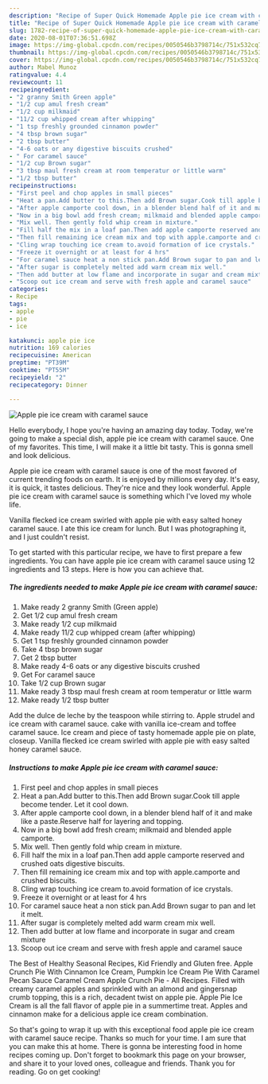 ```yaml
---
description: "Recipe of Super Quick Homemade Apple pie ice cream with caramel sauce"
title: "Recipe of Super Quick Homemade Apple pie ice cream with caramel sauce"
slug: 1782-recipe-of-super-quick-homemade-apple-pie-ice-cream-with-caramel-sauce
date: 2020-08-01T07:36:51.698Z
image: https://img-global.cpcdn.com/recipes/0050546b3798714c/751x532cq70/apple-pie-ice-cream-with-caramel-sauce-recipe-main-photo.jpg
thumbnail: https://img-global.cpcdn.com/recipes/0050546b3798714c/751x532cq70/apple-pie-ice-cream-with-caramel-sauce-recipe-main-photo.jpg
cover: https://img-global.cpcdn.com/recipes/0050546b3798714c/751x532cq70/apple-pie-ice-cream-with-caramel-sauce-recipe-main-photo.jpg
author: Mabel Munoz
ratingvalue: 4.4
reviewcount: 11
recipeingredient:
- "2 granny Smith Green apple"
- "1/2 cup amul fresh cream"
- "1/2 cup milkmaid"
- "11/2 cup whipped cream after whipping"
- "1 tsp freshly grounded cinnamon powder"
- "4 tbsp brown sugar"
- "2 tbsp butter"
- "4-6 oats or any digestive biscuits crushed"
- " For caramel sauce"
- "1/2 cup Brown sugar"
- "3 tbsp maul fresh cream at room temperatur or little warm"
- "1/2 tbsp butter"
recipeinstructions:
- "First peel and chop apples in small pieces"
- "Heat a pan.Add butter to this.Then add Brown sugar.Cook till apple become tender. Let it cool down."
- "After apple camporte cool down, in a blender blend half of it and make like a paste.Reserve half for layering and topping."
- "Now in a big bowl add fresh cream; milkmaid and blended apple camporte."
- "Mix well. Then gently fold whip cream in mixture."
- "Fill half the mix in a loaf pan.Then add apple camporte reserved and crushed oats digestive biscuits."
- "Then fill remaining ice cream mix and top with apple.camporte and crushed biscuits."
- "Cling wrap touching ice cream to.avoid formation of ice crystals."
- "Freeze it overnight or at least for 4 hrs"
- "For caramel sauce heat a non stick pan.Add Brown sugar to pan and let it melt."
- "After sugar is completely melted add warm cream mix well."
- "Then add butter at low flame and incorporate in sugar and cream mixture"
- "Scoop out ice cream and serve with fresh apple and caramel sauce"
categories:
- Recipe
tags:
- apple
- pie
- ice

katakunci: apple pie ice 
nutrition: 169 calories
recipecuisine: American
preptime: "PT39M"
cooktime: "PT55M"
recipeyield: "2"
recipecategory: Dinner

---
```



![Apple pie ice cream with caramel sauce](https://img-global.cpcdn.com/recipes/0050546b3798714c/751x532cq70/apple-pie-ice-cream-with-caramel-sauce-recipe-main-photo.jpg)

Hello everybody, I hope you're having an amazing day today. Today, we're going to make a special dish, apple pie ice cream with caramel sauce. One of my favorites. This time, I will make it a little bit tasty. This is gonna smell and look delicious.

Apple pie ice cream with caramel sauce is one of the most favored of current trending foods on earth. It is enjoyed by millions every day. It's easy, it is quick, it tastes delicious. They're nice and they look wonderful. Apple pie ice cream with caramel sauce is something which I've loved my whole life.

Vanilla flecked ice cream swirled with apple pie with easy salted honey caramel sauce. I ate this ice cream for lunch. But I was photographing it, and I just couldn&#39;t resist.


To get started with this particular recipe, we have to first prepare a few ingredients. You can have apple pie ice cream with caramel sauce using 12 ingredients and 13 steps. Here is how you can achieve that.

<!--inarticleads1-->

##### The ingredients needed to make Apple pie ice cream with caramel sauce:

1. Make ready 2 granny Smith (Green apple)
1. Get 1/2 cup amul fresh cream
1. Make ready 1/2 cup milkmaid
1. Make ready 11/2 cup whipped cream (after whipping)
1. Get 1 tsp freshly grounded cinnamon powder
1. Take 4 tbsp brown sugar
1. Get 2 tbsp butter
1. Make ready 4-6 oats or any digestive biscuits crushed
1. Get  For caramel sauce
1. Take 1/2 cup Brown sugar
1. Make ready 3 tbsp maul fresh cream at room temperatur or little warm
1. Make ready 1/2 tbsp butter


Add the dulce de leche by the teaspoon while stirring to. Apple strudel and ice cream with caramel sauce. cake with vanilla ice-cream and toffee caramel sauce. Ice cream and piece of tasty homemade apple pie on plate, closeup. Vanilla flecked ice cream swirled with apple pie with easy salted honey caramel sauce. 

<!--inarticleads2-->

##### Instructions to make Apple pie ice cream with caramel sauce:

1. First peel and chop apples in small pieces
1. Heat a pan.Add butter to this.Then add Brown sugar.Cook till apple become tender. Let it cool down.
1. After apple camporte cool down, in a blender blend half of it and make like a paste.Reserve half for layering and topping.
1. Now in a big bowl add fresh cream; milkmaid and blended apple camporte.
1. Mix well. Then gently fold whip cream in mixture.
1. Fill half the mix in a loaf pan.Then add apple camporte reserved and crushed oats digestive biscuits.
1. Then fill remaining ice cream mix and top with apple.camporte and crushed biscuits.
1. Cling wrap touching ice cream to.avoid formation of ice crystals.
1. Freeze it overnight or at least for 4 hrs
1. For caramel sauce heat a non stick pan.Add Brown sugar to pan and let it melt.
1. After sugar is completely melted add warm cream mix well.
1. Then add butter at low flame and incorporate in sugar and cream mixture
1. Scoop out ice cream and serve with fresh apple and caramel sauce


The Best of Healthy Seasonal Recipes, Kid Friendly and Gluten free. Apple Crunch Pie With Cinnamon Ice Cream, Pumpkin Ice Cream Pie With Caramel Pecan Sauce Caramel Cream Apple Crunch Pie - All Recipes. Filled with creamy caramel apples and sprinkled with an almond and gingersnap crumb topping, this is a rich, decadent twist on apple pie. Apple Pie Ice Cream is all the fall flavor of apple pie in a summertime treat. Apples and cinnamon make for a delicious apple ice cream combination. 

So that's going to wrap it up with this exceptional food apple pie ice cream with caramel sauce recipe. Thanks so much for your time. I am sure that you can make this at home. There is gonna be interesting food in home recipes coming up. Don't forget to bookmark this page on your browser, and share it to your loved ones, colleague and friends. Thank you for reading. Go on get cooking!
